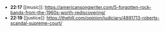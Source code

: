 - **22:17** [[music]]:  https://americansongwriter.com/5-forgotten-rock-bands-from-the-1960s-worth-rediscovering/
- **22:19** [[justice]]:  https://thehill.com/opinion/judiciary/4891713-roberts-scandal-supreme-court/